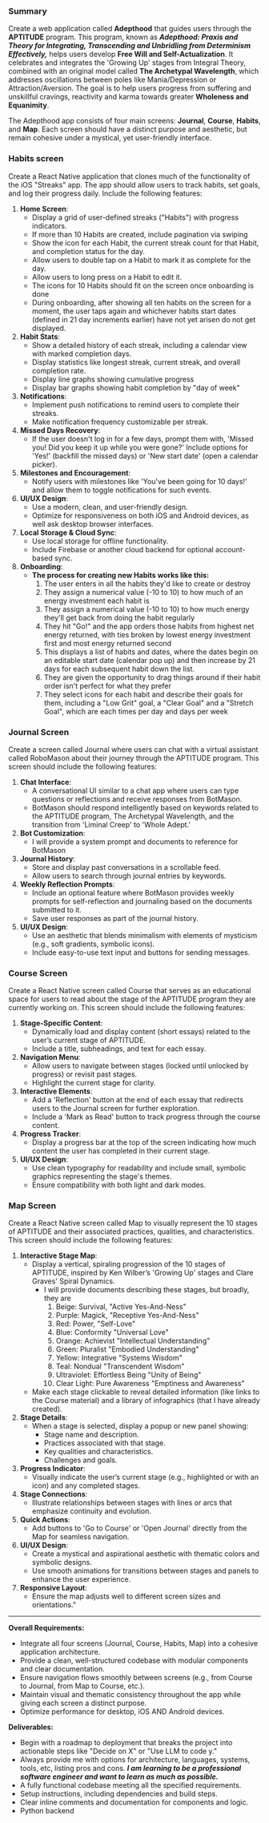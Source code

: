 ### Summary
Create a web application called **Adepthood** that guides users through the **APTITUDE** program. This program, known as ***Adepthood: Praxis and Theory for Integrating, Transcending and Unbridling from Determinism Effectively,*** helps users develop **Free Will and Self-Actualization**. It celebrates and integrates the 'Growing Up' stages from Integral Theory, combined with an original model called **The Archetypal Wavelength**, which addresses oscillations between poles like Mania/Depression or Attraction/Aversion. The goal is to help users progress from suffering and unskillful cravings, reactivity and karma towards greater **Wholeness and Equanimity**.

The Adepthood app consists of four main screens: **Journal**, **Course**, **Habits**, and **Map**. Each screen should have a distinct purpose and aesthetic, but remain cohesive under a mystical, yet user-friendly interface.
### Habits screen
Create a React Native application that clones much of the functionality of the iOS "Streaks" app. The app should allow users to track habits, set goals, and log their progress daily. Include the following features:
1. **Home Screen**:
   - Display a grid of user-defined streaks ("Habits") with progress indicators. 
   - If more than 10 Habits are created, include pagination via swiping
   - Show the icon for each Habit, the current streak count for that Habit, and completion status for the day.
   - Allow users to double tap on a Habit to mark it as complete for the day.
   - Allow users to long press on a Habit to edit it.
   - The icons for 10 Habits should fit on the screen once onboarding is done 
   - During onboarding, after showing all ten habits on the screen for a moment, the user taps again and whichever habits start dates (defined in 21 day increments earlier) have not yet arisen do not get displayed.
2. **Habit Stats**:
   - Show a detailed history of each streak, including a calendar view with marked completion days.
   - Display statistics like longest streak, current streak, and overall completion rate.
   - Display line graphs showing cumulative progress
   - Display bar graphs showing habit completion by "day of week" 
3. **Notifications**:
   - Implement push notifications to remind users to complete their streaks.
   - Make notification frequency customizable per streak.
4. **Missed Days Recovery**:
   - If the user doesn't log in for a few days, prompt them with, 'Missed you! Did you keep it up while you were gone?' Include options for 'Yes!' (backfill the missed days) or 'New start date' (open a calendar picker).
5. **Milestones and Encouragement**:
   - Notify users with milestones like 'You've been going for 10 days!' and allow them to toggle notifications for such events.
6. **UI/UX Design**:
   - Use a modern, clean, and user-friendly design.
   - Optimize for responsiveness on both iOS and Android devices, as well ask desktop browser interfaces.
7. **Local Storage & Cloud Sync**:
   - Use local storage for offline functionality.
   - Include Firebase or another cloud backend for optional account-based sync.
8. **Onboarding**:
   - **The process for creating new Habits works like this:**
     1. The user enters in all the habits they'd like to create or destroy
     2. They assign a numerical value (-10 to 10) to how much of an energy investment each habit is
     3. They assign a numerical value (-10 to 10) to how much energy they'll get back from doing the habit regularly
     4. They hit "Go!" and the app orders those habits from highest net energy returned, with ties broken by lowest energy investment first and most energy returned second
     5. This displays a list of habits and dates, where the dates begin on an editable start date (calendar pop up) and then increase by 21 days for each subsequent habit down the list.
     6. They are given the opportunity to drag things around if their habit order isn't perfect for what they prefer
     7. They select icons for each habit and describe their goals for them, including a "Low Grit" goal, a "Clear Goal" and a "Stretch Goal", which are each times per day and days per week


### Journal Screen
Create a screen called Journal where users can chat with a virtual assistant called RoboMason about their journey through the APTITUDE program. This screen should include the following features:

1. **Chat Interface**:
   - A conversational UI similar to a chat app where users can type questions or reflections and receive responses from BotMason.
   - BotMason should respond intelligently based on keywords related to the APTITUDE program, The Archetypal Wavelength, and the transition from 'Liminal Creep' to 'Whole Adept.'
2. **Bot Customization**:
   - I will provide a system prompt and documents to reference for BotMason
3. **Journal History**:
   - Store and display past conversations in a scrollable feed.
   - Allow users to search through journal entries by keywords.
4. **Weekly Reflection Prompts**:
   - Include an optional feature where BotMason provides weekly prompts for self-reflection and journaling based on the documents submitted to it.
   - Save user responses as part of the journal history.
5. **UI/UX Design**:
   - Use an aesthetic that blends minimalism with elements of mysticism (e.g., soft gradients, symbolic icons).
   - Include easy-to-use text input and buttons for sending messages.

### Course Screen
Create a React Native screen called Course that serves as an educational space for users to read about the stage of the APTITUDE program they are currently working on. This screen should include the following features:

1. **Stage-Specific Content**:
   - Dynamically load and display content (short essays) related to the user’s current stage of APTITUDE.
   - Include a title, subheadings, and text for each essay.
2. **Navigation Menu**:
   - Allow users to navigate between stages (locked until unlocked by progress) or revisit past stages.
   - Highlight the current stage for clarity. 
3. **Interactive Elements**:
   - Add a 'Reflection' button at the end of each essay that redirects users to the Journal screen for further exploration. 
   - Include a 'Mark as Read' button to track progress through the course content. 
4. **Progress Tracker**:
   - Display a progress bar at the top of the screen indicating how much content the user has completed in their current stage.
5. **UI/UX Design**:
   - Use clean typography for readability and include small, symbolic graphics representing the stage's themes. 
   - Ensure compatibility with both light and dark modes.
   
### Map Screen
   Create a React Native screen called Map to visually represent the 10 stages of APTITUDE and their associated practices, qualities, and characteristics. This screen should include the following features:

1. **Interactive Stage Map**:
   - Display a vertical, spiraling progression of the 10 stages of APTITUDE, inspired by Ken Wilber’s 'Growing Up' stages and Clare Graves' Spiral Dynamics.
     - I will provide documents describing these stages, but broadly, they are
       1. Beige: Survival, "Active Yes-And-Ness"
       2. Purple: Magick, "Receptive Yes-And-Ness"
       3. Red: Power, "Self-Love"
       4. Blue: Conformity "Universal Love"
       5. Orange: Achievist "Intellectual Understanding"
       6. Green: Pluralist "Embodied Understanding"
       7. Yellow: Integrative "Systems Wisdom"
       8. Teal: Nondual "Transcendent Wisdom"
       9. Ultraviolet: Effortless Being "Unity of Being"
       10. Clear Light: Pure Awareness "Emptiness and Awareness"
   - Make each stage clickable to reveal detailed information (like links to the Course material) and a library of infographics (that I have already created).
2. **Stage Details**:
   - When a stage is selected, display a popup or new panel showing:
     - Stage name and description. 
     - Practices associated with that stage. 
     - Key qualities and characteristics. 
     - Challenges and goals.
3. **Progress Indicator**:
   - Visually indicate the user’s current stage (e.g., highlighted or with an icon) and any completed stages.
4. **Stage Connections**:
   - Illustrate relationships between stages with lines or arcs that emphasize continuity and evolution.
5. **Quick Actions**:
   - Add buttons to 'Go to Course' or 'Open Journal' directly from the Map for seamless navigation. 
6. **UI/UX Design**:
   - Create a mystical and aspirational aesthetic with thematic colors and symbolic designs. 
   - Use smooth animations for transitions between stages and panels to enhance the user experience.
7. **Responsive Layout**:
   - Ensure the map adjusts well to different screen sizes and orientations."

------
**Overall Requirements:**
- Integrate all four screens (Journal, Course, Habits, Map) into a cohesive application architecture.
- Provide a clean, well-structured codebase with modular components and clear documentation.
- Ensure navigation flows smoothly between screens (e.g., from Course to Journal, from Map to Course, etc.).
- Maintain visual and thematic consistency throughout the app while giving each screen a distinct purpose.
- Optimize performance for desktop, iOS AND Android devices.

**Deliverables:**
- Begin with a roadmap to deployment that breaks the project into actionable steps like "Decide on X" or "Use LLM to code y."
- Always provide me with options for architecture, languages, systems, tools, etc, listing pros and cons. ***I am learning to be a professional software engineer and want to learn as much as possible.***
- A fully functional codebase meeting all the specified requirements.
- Setup instructions, including dependencies and build steps.
- Clear inline comments and documentation for components and logic.
- Python backend